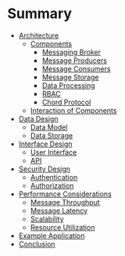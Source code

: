 # Summary

- [Architecture](./architecture/overview.md)
  - [Components]()
    - [Messaging Broker](./architecture/broker.md)
    - [Message Producers]()
    - [Message Consumers]()
    - [Message Storage]()
    - [Data Processing]()
    - [RBAC]()
    - [Chord Protocol]()
  - [Interaction of Components](./architecture/interaction_of_components.md)
- [Data Design](./data_design/overview.md)
  - [Data Model]()
  - [Data Storage]()
- [Interface Design](./interface_design/overview.md)
  - [User Interface]()
  - [API]()
- [Security Design](./security_design/overview.md)
  - [Authentication]()
  - [Authorization]()
- [Performance Considerations](./performance_considerations/overview.md)
  - [Message Throughput]()
  - [Message Latency]()
  - [Scalability]()
  - [Resource Utilization]()
- [Example Application](./example_application/overview.md)
- [Conclusion](./conclusion.md)